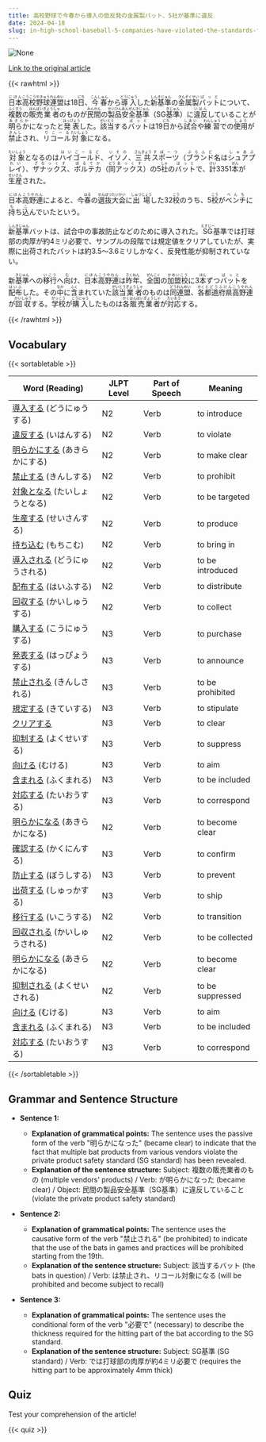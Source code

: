 ```yaml
---
title: 高校野球で今春から導入の低反発の金属製バット、5社が基準に違反
date: 2024-04-18
slug: in-high-school-baseball-5-companies-have-violated-the-standards-for-the-low-rebound-metal-bats-introduced-this-spring
---
```


![None](https://www.asahicom.jp/imgopt/img/138075f8e0/comm_L/AS20240418003463.jpg "None")

[Link to the original article](https://asahi.com/articles/ASS4L35BXS4LPTQP008M.html?iref=pc_sports_top__n)

{{< rawhtml >}}
<p><ruby>日本<rt>にほん</rt></ruby><ruby>高校<rt>こうこう</rt></ruby><ruby>野球<rt>やきゅう</rt></ruby><ruby>連盟<rt>れんめい</rt></ruby>は18<ruby>日<rt>にち</rt></ruby>、<ruby>今春<rt>こんしゅん</rt></ruby>から<ruby>導入<rt>どうにゅう</rt></ruby>した<ruby>新<rt>しん</rt></ruby><ruby>基準<rt>きじゅん</rt></ruby>の<ruby>金属<rt>きんぞく</rt></ruby><ruby>製<rt>せい</rt></ruby><ruby>バット<rt>ばっと</rt></ruby>について、<ruby>複数<rt>ふくすう</rt></ruby>の<ruby>販売<rt>はんばい</rt></ruby><ruby>業者<rt>ぎょうしゃ</rt></ruby>のものが<ruby>民間<rt>みんかん</rt></ruby>の<ruby>製品<rt>せいひん</rt></ruby><ruby>安全<rt>あんぜん</rt></ruby><ruby>基準<rt>きじゅん</rt></ruby>（SG<ruby>基準<rt>きじゅん</rt></ruby>）に<ruby>違反<rt>いはん</rt></ruby>していることが<ruby>明らか<rt>あきらか</rt></ruby>になったと<ruby>発表<rt>はっぴょう</rt></ruby>した。<ruby>該当<rt>がいとう</rt></ruby>する<ruby>バット<rt>ばっと</rt></ruby>は19<ruby>日<rt>にち</rt></ruby>から<ruby>試合<rt>しあい</rt></ruby>や<ruby>練習<rt>れんしゅう</rt></ruby>での<ruby>使用<rt>しよう</rt></ruby>が<ruby>禁止<rt>きんし</rt></ruby>され、<ruby>リコール<rt>りこーる</rt></ruby><ruby>対象<rt>たいしょう</rt></ruby>になる。</p>

<p><ruby>対象<rt>たいしょう</rt></ruby>となるのは<ruby>ハイゴールド<rt>はいごーるど</rt></ruby>、<ruby>イソノ<rt>いその</rt></ruby>、<ruby>三共<rt>さんきょう</rt></ruby><ruby>スポーツ<rt>すぽーつ</rt></ruby>（<ruby>ブランド<rt>ぶらんど</rt></ruby>名は<ruby>シュアプレイ<rt>しゅあぷれい</rt></ruby>）、<ruby>ザナックス<rt>ざなっくす</rt></ruby>、<ruby>ボルテカ<rt>ぼるてか</rt></ruby>（<ruby>同<rt>どう</rt></ruby><ruby>アックス<rt>あっくす</rt></ruby>）の5<ruby>社<rt>しゃ</rt></ruby>の<ruby>バット<rt>ばっと</rt></ruby>で、<ruby>計<rt>けい</rt></ruby>3351<ruby>本<rt>ほん</rt></ruby>が<ruby>生産<rt>せいさん</rt></ruby>された。</p>

<p><ruby>日本<rt>にほん</rt></ruby><ruby>高野連<rt>こうやれん</rt></ruby>によると、今<ruby>春<rt>はる</rt></ruby>の<ruby>選抜<rt>せんばつ</rt></ruby><ruby>大会<rt>たいかい</rt></ruby>に<ruby>出場<rt>しゅつじょう</rt></ruby>した32<ruby>校<rt>こう</rt></ruby>のうち、5<ruby>校<rt>こう</rt></ruby>が<ruby>ベンチ<rt>べんち</rt></ruby>に<ruby>持<rt>も</rt></ruby>ち<ruby>込<rt>こ</rt></ruby>んでいたという。</p>

<p><ruby>新基準<rt>しんきじゅん</rt></ruby>バットは、試合中の事故防止などのために導入された。<ruby>SG<rt>えすじー</rt></ruby>基準では打球部の肉厚が約4ミリ必要で、サンプルの段階では規定値をクリアしていたが、実際に出荷されたバットは約3.5～3.6ミリしかなく、反発性能が抑制されていない。</p>

<p>新<ruby>基準<rt>きじゅん</rt></ruby>への<ruby>移行<rt>いこう</rt></ruby>へ<ruby>向<rt>む</rt></ruby>け、<ruby>日本<rt>にほん</rt></ruby><ruby>高野連<rt>こうやれん</rt></ruby>は<ruby>昨年<rt>さくねん</rt></ruby>、<ruby>全国<rt>ぜんこく</rt></ruby>の<ruby>加盟校<rt>かめいこう</rt></ruby>に3<ruby>本<rt>ほん</rt></ruby>ずつ<ruby>バット<rt>ばっと</rt></ruby>を<ruby>配布<rt>はいふ</rt></ruby>した。その<ruby>中<rt>なか</rt></ruby>に<ruby>含<rt>ふく</rt></ruby>まれていた<ruby>該当<rt>がいとう</rt></ruby><ruby>業者<rt>ぎょうしゃ</rt></ruby>のものは<ruby>同<rt>どう</rt></ruby><ruby>連盟<rt>れんめい</rt></ruby>、<ruby>各<rt>かく</rt></ruby><ruby>都道府県<rt>とどうふけん</rt></ruby><ruby>高野連<rt>こうやれん</rt></ruby>が<ruby>回収<rt>かいしゅう</rt></ruby>する。<ruby>学校<rt>がっこう</rt></ruby>が<ruby>購入<rt>こうにゅう</rt></ruby>したものは<ruby>各<rt>かく</rt></ruby><ruby>販売業者<rt>はんばいぎょうしゃ</rt></ruby>が<ruby>対応<rt>たいおう</rt></ruby>する。</p>
{{< /rawhtml >}}

## Vocabulary


{{< sortabletable >}}

| Word (Reading) | JLPT Level | Part of Speech | Meaning |
|-----------------|------------|---------------|---------|
|[導入する](https://jisho.org/search/%E5%B0%8E%E5%85%A5%E3%81%99%E3%82%8B) (どうにゅうする)| N2 | Verb | to introduce |
|[違反する](https://jisho.org/search/%E9%81%95%E5%8F%8D%E3%81%99%E3%82%8B) (いはんする)| N2 | Verb | to violate |
|[明らかにする](https://jisho.org/search/%E6%98%8E%E3%82%89%E3%81%8B%E3%81%AB%E3%81%99%E3%82%8B) (あきらかにする)| N2 | Verb | to make clear |
|[禁止する](https://jisho.org/search/%E7%A6%81%E6%AD%A2%E3%81%99%E3%82%8B) (きんしする)| N2 | Verb | to prohibit |
|[対象となる](https://jisho.org/search/%E5%AF%BE%E8%B1%A1%E3%81%A8%E3%81%AA%E3%82%8B) (たいしょうとなる)| N2 | Verb | to be targeted |
|[生産する](https://jisho.org/search/%E7%94%9F%E7%94%A3%E3%81%99%E3%82%8B) (せいさんする)| N2 | Verb | to produce |
|[持ち込む](https://jisho.org/search/%E6%8C%81%E3%81%A1%E8%BE%BC%E3%82%80) (もちこむ)| N2 | Verb | to bring in |
|[導入される](https://jisho.org/search/%E5%B0%8E%E5%85%A5%E3%81%95%E3%82%8C%E3%82%8B) (どうにゅうされる)| N2 | Verb | to be introduced |
|[配布する](https://jisho.org/search/%E9%85%8D%E5%B8%83%E3%81%99%E3%82%8B) (はいふする)| N2 | Verb | to distribute |
|[回収する](https://jisho.org/search/%E5%9B%9E%E5%8F%8E%E3%81%99%E3%82%8B) (かいしゅうする)| N2 | Verb | to collect |
|[購入する](https://jisho.org/search/%E8%B3%BC%E5%85%A5%E3%81%99%E3%82%8B) (こうにゅうする)| N3 | Verb | to purchase |
|[発表する](https://jisho.org/search/%E7%99%BA%E8%A1%A8%E3%81%99%E3%82%8B) (はっぴょうする)| N3 | Verb | to announce |
|[禁止される](https://jisho.org/search/%E7%A6%81%E6%AD%A2%E3%81%95%E3%82%8C%E3%82%8B) (きんしされる)| N3 | Verb | to be prohibited |
|[規定する](https://jisho.org/search/%E8%A6%8F%E5%AE%9A%E3%81%99%E3%82%8B) (きていする)| N3 | Verb | to stipulate |
|[クリアする](https://jisho.org/search/%E3%82%AF%E3%83%AA%E3%82%A2%E3%81%99%E3%82%8B)| N3 | Verb | to clear |
|[抑制する](https://jisho.org/search/%E6%8A%91%E5%88%B6%E3%81%99%E3%82%8B) (よくせいする)| N3 | Verb | to suppress |
|[向ける](https://jisho.org/search/%E5%90%91%E3%81%91%E3%82%8B) (むける)| N3 | Verb | to aim |
|[含まれる](https://jisho.org/search/%E5%90%AB%E3%81%BE%E3%82%8C%E3%82%8B) (ふくまれる)| N3 | Verb | to be included |
|[対応する](https://jisho.org/search/%E5%AF%BE%E5%BF%9C%E3%81%99%E3%82%8B) (たいおうする)| N3 | Verb | to correspond |
|[明らかになる](https://jisho.org/search/%E6%98%8E%E3%82%89%E3%81%8B%E3%81%AB%E3%81%AA%E3%82%8B) (あきらかになる)| N2 | Verb | to become clear |
|[確認する](https://jisho.org/search/%E7%A2%BA%E8%AA%8D%E3%81%99%E3%82%8B) (かくにんする)| N3 | Verb | to confirm |
|[防止する](https://jisho.org/search/%E9%98%B2%E6%AD%A2%E3%81%99%E3%82%8B) (ぼうしする)| N3 | Verb | to prevent |
|[出荷する](https://jisho.org/search/%E5%87%BA%E8%8D%B7%E3%81%99%E3%82%8B) (しゅっかする)| N3 | Verb | to ship |
|[移行する](https://jisho.org/search/%E7%A7%BB%E8%A1%8C%E3%81%99%E3%82%8B) (いこうする)| N2 | Verb | to transition |
|[回収される](https://jisho.org/search/%E5%9B%9E%E5%8F%8E%E3%81%95%E3%82%8C%E3%82%8B) (かいしゅうされる)| N2 | Verb | to be collected |
|[明らかになる](https://jisho.org/search/%E6%98%8E%E3%82%89%E3%81%8B%E3%81%AB%E3%81%AA%E3%82%8B) (あきらかになる)| N2 | Verb | to become clear |
|[抑制される](https://jisho.org/search/%E6%8A%91%E5%88%B6%E3%81%95%E3%82%8C%E3%82%8B) (よくせいされる)| N2 | Verb | to be suppressed |
|[向ける](https://jisho.org/search/%E5%90%91%E3%81%91%E3%82%8B) (むける)| N3 | Verb | to aim |
|[含まれる](https://jisho.org/search/%E5%90%AB%E3%81%BE%E3%82%8C%E3%82%8B) (ふくまれる)| N3 | Verb | to be included |
|[対応する](https://jisho.org/search/%E5%AF%BE%E5%BF%9C%E3%81%99%E3%82%8B) (たいおうする)| N3 | Verb | to correspond |

{{< /sortabletable >}}


## Grammar and Sentence Structure

- **Sentence 1:**
  - **Explanation of grammatical points:** The sentence uses the passive form of the verb "明らかになった" (became clear) to indicate that the fact that multiple bat products from various vendors violate the private product safety standard (SG standard) has been revealed.
  - **Explanation of the sentence structure:** Subject: 複数の販売業者のもの (multiple vendors' products) / Verb: が明らかになった (became clear) / Object: 民間の製品安全基準（SG基準）に違反していること (violate the private product safety standard)

- **Sentence 2:**
  - **Explanation of grammatical points:** The sentence uses the causative form of the verb "禁止される" (be prohibited) to indicate that the use of the bats in games and practices will be prohibited starting from the 19th.
  - **Explanation of the sentence structure:** Subject: 該当するバット (the bats in question) / Verb: は禁止され、リコール対象になる (will be prohibited and become subject to recall)

- **Sentence 3:**
  - **Explanation of grammatical points:** The sentence uses the conditional form of the verb "必要で" (necessary) to describe the thickness required for the hitting part of the bat according to the SG standard.
  - **Explanation of the sentence structure:** Subject: SG基準 (SG standard) / Verb: では打球部の肉厚が約4ミリ必要で (requires the hitting part to be approximately 4mm thick)

## Quiz

Test your comprehension of the article!

{{< quiz >}}